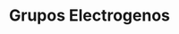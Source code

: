 ---
title: "Grupos Electrogenos"
url: /ciudad-autonoma-de-buenos-aires/grupos-electrogenos/
shop: Elektrisch
---